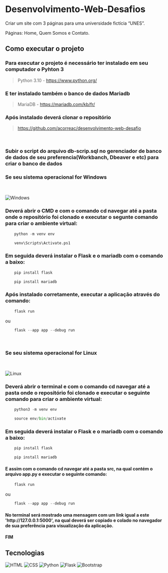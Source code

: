 # Desenvolvimento-Web-Desafios

Criar um site com 3 páginas para uma universidade fictícia “UNES”.

Páginas: Home, Quem Somos e Contato.
## Como executar o projeto
<h3>Para executar o projeto é necessário ter instalado em seu computador o Pyhton 3</h3>

> Python 3.10 - https://www.python.org/ <br>

<h3>E ter instalado também o banco de dados Mariadb</h3>

> MariaDB - https://mariadb.com/kb/fr/ <br>

<h3>Após instalado deverá clonar o repositório</h3>

> https://github.com/acorreac/desenvolvimento-web-desafio
<br>

<h3>Subir o script do arquivo db-scrip.sql no gerenciador de banco de dados de seu preferencia(Workbanch, Dbeaver e etc) para criar o banco de dados<h3>

<h3>Se seu sistema operacional for Windows</h3>
<br>

![Windows](https://img.shields.io/badge/Windows-017AD7?style=for-the-badge&logo=windows&logoColor=white)

<h3>Deverá abrir o CMD e com o comando cd navegar até a pasta onde o repositório foi clonado e executar o segunte comando para criar o ambiente virtual:</h3>

```python
	python -m venv env
```

```python
	venv\Scripts\Activate.ps1
```

<h3>Em seguida deverá instalar o Flask e o mariadb com o comando a baixo:</h3>

```python
	pip install flask
```

```python
	pip install mariadb
```

<h3>Após instalado corretamente, executar a aplicação através do comando:</h3>

```python
	flask run
```
ou

```python
	flask --app app --debug run
```
<br> 

<h3>Se seu sistema operacional for Linux</h3>
<br> 

![Linux](https://img.shields.io/badge/Linux-E34F26?style=for-the-badge&logo=linux&logoColor=black)

<h3>Deverá abrir o terminal e com o comando cd navegar até a pasta onde o repositório foi clonado e executar o seguinte comando para criar o ambiente virtual:</h3>

```python
	python3 -m venv env
```

```python
	source env/bin/activate
```

<h3>Em seguida deverá instalar o Flask e o mariadb com o comando a baixo:</h3>

```python
	pip install flask
```

```python
	pip install mariadb
```

<h4>E assim com o comando cd navegar até a pasta src, na qual contém o arquivo app.py e executar o seguinte comando:</h4>

```python
	flask run
```
ou

```python
	flask --app app --debug run
```

<h4>No terminal será mostrado uma mensagem com um link igual a este 'http://127.0.0.1:5000', na qual deverá ser copiado e colado no navegador de sua preferência para visualização da aplicação.</h4>

<h4>FIM</h4>

## Tecnologias

![HTML](https://img.shields.io/badge/HTML5-E34F26?style=for-the-badge&logo=html5&logoColor=white)
![CSS](https://img.shields.io/badge/CSS3-1572B6?style=for-the-badge&logo=css3&logoColor=white)
![Python](https://img.shields.io/badge/Python-3776AB?style=for-the-badge&logo=python&logoColor=white)
![Flask](https://img.shields.io/badge/Flask-000000?style=for-the-badge&logo=flask&logoColor=white)
![Bootstrap](https://img.shields.io/badge/Bootstrap-563D7C?style=for-the-badge&logo=bootstrap&logoColor=white)

